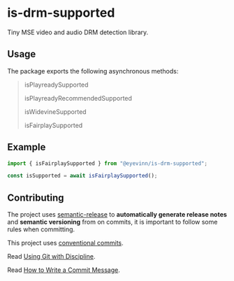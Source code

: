 # is-drm-supported

Tiny MSE video and audio DRM detection library.

## Usage

The package exports the following asynchronous methods:

> isPlayreadySupported
> 
> isPlayreadyRecommendedSupported
> 
> isWidevineSupported
> 
> isFairplaySupported

## Example

```typescript
import { isFairplaySupported } from "@eyevinn/is-drm-supported";

const isSupported = await isFairplaySupported();
```

## Contributing


The project uses [semantic-release](https://github.com/semantic-release/semantic-release) to **automatically generate release notes** and **semantic versioning** from on commits, it is important to follow some rules when committing.

This project uses [conventional commits](https://www.conventionalcommits.org/en/v1.0.0/#summary).

Read [Using Git with Discipline](https://drewdevault.com/2019/02/25/Using-git-with-discipline.html).

Read [How to Write a Commit Message](https://chris.beams.io/posts/git-commit/).
